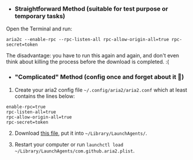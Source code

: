 - ### Straightforward Method (suitable for test purpose or temporary tasks)

Open the Terminal and run:

``` shell
aria2c --enable-rpc --rpc-listen-all rpc-allow-origin-all=true rpc-secret=token
```

The disadvantage: you have to run this again and again, and don't even think about killing the process before the download is completed. :(

- ### "Complicated" Method (config once and forget about it 🎉)

1. Create your aria2 config file `~/.config/aria2/aria2.conf` which at least contains the lines below:

``` config
enable-rpc=true
rpc-listen-all=true
rpc-allow-origin-all=true
rpc-secret=token
```

2. Download [this file](https://gist.github.com/be5ac74620cfd52d9429041fa4e91e21), put it into `~/Library/LaunchAgents/`.

3. Restart your computer or run `launchctl load ~/Library/LaunchAgents/com.github.aria2.plist`.